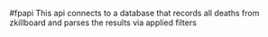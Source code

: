 #fpapi
This api connects to a database that records all deaths from zkillboard and parses the results via applied filters